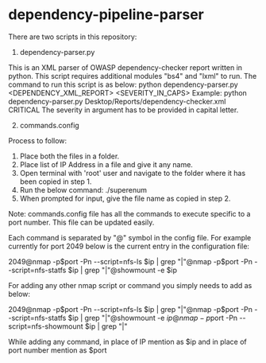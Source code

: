 # dependency-pipeline-parser
There are two scripts in this repository:

1. dependency-parser.py

This is an XML parser of OWASP dependency-checker report written in python. This script requires additional modules "bs4" and "lxml" to run.
The command to run this script is as below:
python dependency-parser.py <DEPENDENCY_XML_REPORT> <SEVERITY_IN_CAPS>
Example: python dependency-parser.py Desktop/Reports/dependency-checker.xml CRITICAL
The severity in argument has to be provided in capital letter.


2. commands.config

Process to follow:
1. Place both the files in a folder.
2. Place list of IP Address in a file and give it any name.
3. Open terminal with 'root' user and navigate to the folder where it has been copied in step 1.
4. Run the below command:
./superenum
5. When prompted for input, give the file name as copied in step 2.

Note:
commands.config file has all the commands to execute specific to a port number. This file can be updated easily.

Each command is separated by "@" symbol in the config file. For example currently for port 2049 below is the current entry in the configuration file:

2049@nmap -p$port -Pn --script=nfs-ls $ip | grep "|"@nmap -p$port -Pn --script=nfs-statfs $ip | grep "|"@showmount -e $ip

For adding any other nmap script or command you simply needs to add as below:

2049@nmap -p$port -Pn --script=nfs-ls $ip | grep "|"@nmap -p$port -Pn --script=nfs-statfs $ip | grep "|"@showmount -e $ip@nmap -p$port -Pn --script=nfs-showmount $ip | grep "|" 

While adding any command, in place of IP mention as $ip and in place of port number mention as $port
